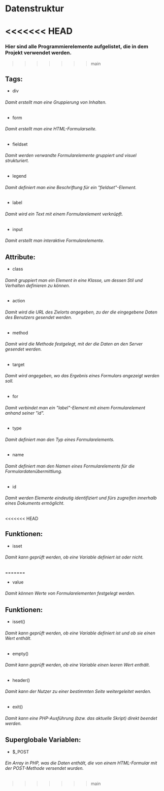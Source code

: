 # Datenstruktur
<<<<<<< HEAD
=======
### Hier sind alle Programmierelemente aufgelistet, die in dem Projekt verwendet werden.
>>>>>>> main
## Tags:
- div
###### Damit erstellt man eine Gruppierung von Inhalten.
- form
###### Damit erstellt man eine HTML-Formularseite.
- fieldset
###### Damit werden verwandte Formularelemente gruppiert und visuel strukturiert.
- legend
###### Damit definiert man eine Beschriftung für ein "fieldset"-Element.
- label
###### Damit wird ein Text mit einem Formularelement verknüpft.
- input
###### Damit erstellt man interaktive Formularelemente.
## Attribute:
- class
###### Damit gruppiert man ein Element in eine Klasse, um dessen Stil und Verhalten definieren zu können.
- action
###### Damit wird die URL des Zielorts angegeben, zu der die eingegebene Daten des Benutzers gesendet werden.
- method
###### Damit wird die Methode festgelegt, mit der die Daten an den Server gesendet werden.
- target
###### Damit wird angegeben, wo das Ergebnis eines Formulars angezeigt werden soll.
- for
###### Damit verbindet man ein "label"-Element mit einem Formularelement anhand seiner "id".
- type
###### Damit definiert man den Typ eines Formularelements.
- name
###### Damit definiert man den Namen eines Formularelements für die Formulardatenübermittlung.
- id
###### Damit werden Elemente eindeutig identifiziert und fürs zugreifen innerhalb eines Dokuments ermöglicht.
<<<<<<< HEAD
## Funktionen:
- isset
###### Damit kann geprüft werden, ob eine Variable definiert ist oder nicht.
=======
- value
###### Damit können Werte von Formularelementen festgelegt werden.
## Funktionen:
- isset()
###### Damit kann geprüft werden, ob eine Variable definiert ist und ob sie einen Wert enthält.
- empty()
###### Damit kann geprüft werden, ob eine Variable einen leeren Wert enthält.
- header()
###### Damit kann der Nutzer zu einer bestimmten Seite weitergeleitet werden.
- exit()
###### Damit kann eine PHP-Ausführung (bzw. das aktuelle Skript) direkt beendet werden.
## Superglobale Variablen:
- $_POST
###### Ein Array in PHP, was die Daten enthält, die von einem HTML-Formular mit der POST-Methode versendet wurden.
>>>>>>> main
